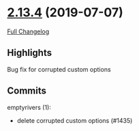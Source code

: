 # [2.13.4](https://github.com/WeakAuras/WeakAuras2/tree/2.13.4) (2019-07-07)

[Full Changelog](https://github.com/WeakAuras/WeakAuras2/compare/2.13.3...2.13.4)

## Highlights

 Bug fix for corrupted custom options 

## Commits

emptyrivers (1):

- delete corrupted custom options (#1435)


